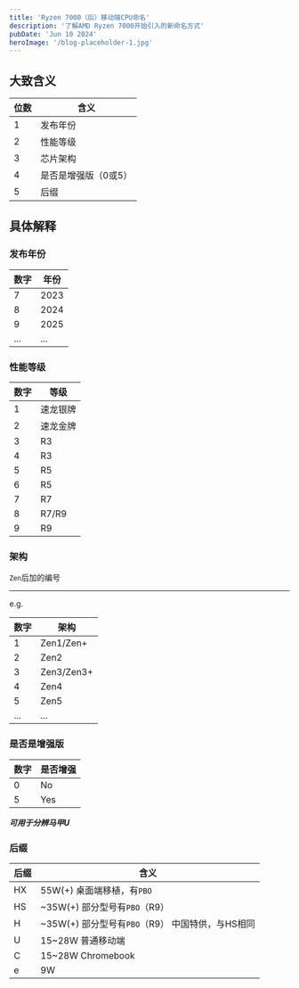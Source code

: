 ```yaml
---
title: 'Ryzen 7000（后）移动端CPU命名'
description: '了解AMD Ryzen 7000开始引入的新命名方式'
pubDate: 'Jun 10 2024'
heroImage: '/blog-placeholder-1.jpg'
---
```


## 大致含义

|位数|含义|
|----|----|
|1|发布年份|
|2|性能等级|
|3|芯片架构|
|4|是否是增强版（0或5）|
|5|后缀|

## 具体解释

### 发布年份

|数字|年份|
|----|----|
|7|2023|
|8|2024|
|9|2025|
|...|...|

### 性能等级

|数字|等级|
|----|----|
|1|速龙银牌|
|2|速龙金牌|
|3|R3|
|4|R3|
|5|R5|
|6|R5|
|7|R7|
|8|R7/R9|
|9|R9|

### 架构

`Zen`后加的编号

---

e.g.

|数字|架构|
|----|----|
|1|Zen1/Zen+|
|2|Zen2|
|3|Zen3/Zen3+|
|4|Zen4|
|5|Zen5|
|...|...|

### 是否是增强版

|数字|是否增强|
|----|--------|
|0|No|
|5|Yes|

***可用于分辨马甲U***

### 后缀

|后缀|含义|
|----|----|
|HX|55W(+) 桌面端移植，有`PBO`|
|HS|~35W(+) 部分型号有`PBO`（R9）|
|H|~35W(+) 部分型号有`PBO`（R9） 中国特供，与HS相同|
|U|15~28W 普通移动端|
|C|15~28W Chromebook|
|e|9W|
